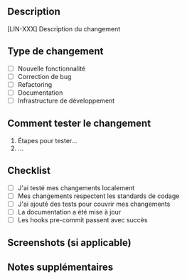 ## Description

[LIN-XXX] Description du changement

## Type de changement

- [ ] Nouvelle fonctionnalité
- [ ] Correction de bug
- [ ] Refactoring
- [ ] Documentation
- [ ] Infrastructure de développement

## Comment tester le changement

1. Étapes pour tester...
2. ...

## Checklist

- [ ] J'ai testé mes changements localement
- [ ] Mes changements respectent les standards de codage
- [ ] J'ai ajouté des tests pour couvrir mes changements
- [ ] La documentation a été mise à jour
- [ ] Les hooks pre-commit passent avec succès

## Screenshots (si applicable)

## Notes supplémentaires
